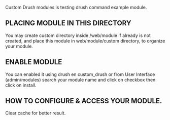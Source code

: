 Custom Drush modules is testing drush command example module.

PLACING MODULE IN THIS DIRECTORY
------------------------------------

You may create custom directory inside /web/module if already is not created, and place this module in web/module/custom directory, to organize your module.


ENABLE MODULE
-----------------------

You can enabled it using drush en custom_drush or from User Interface (admin/modules) search your module name and click on checkbox then click on install.


HOW TO CONFIGURE & ACCESS YOUR MODULE.
----------------
 Clear cache for better result.
